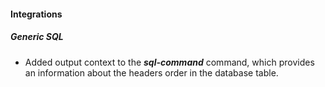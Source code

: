 
#### Integrations
##### Generic SQL
- Added output context to the ***sql-command*** command, which provides an information about the headers order in the database table.
